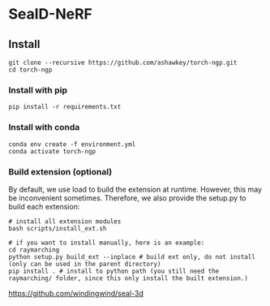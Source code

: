 # SealD-NeRF

## Install
```
git clone --recursive https://github.com/ashawkey/torch-ngp.git
cd torch-ngp
```
### Install with pip
```
pip install -r requirements.txt
```

### Install with conda
```
conda env create -f environment.yml
conda activate torch-ngp
```

### Build extension (optional)
By default, we use load to build the extension at runtime. However, this may be inconvenient sometimes. Therefore, we also provide the setup.py to build each extension:
```
# install all extension modules
bash scripts/install_ext.sh

# if you want to install manually, here is an example:
cd raymarching
python setup.py build_ext --inplace # build ext only, do not install (only can be used in the parent directory)
pip install . # install to python path (you still need the raymarching/ folder, since this only install the built extension.)
```

https://github.com/windingwind/seal-3d
